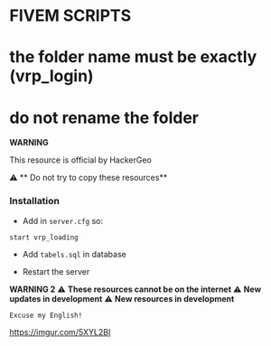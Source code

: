 # FIVEM SCRIPTS
# the folder name must be exactly (vrp_login)
# do not rename the folder

**WARNING**

This resource is official by HackerGeo

  :warning: ** Do not try to copy these resources**

### Installation

- Add in `server.cfg` so:
```
start vrp_loading
```

- Add `tabels.sql` in database


<!-- - Turn ON resource -->

- Restart the server

**WARNING 2**
:warning: **These resources cannot be on the internet**
:warning: **New updates in development**
:warning: **New resources in development**

```
Excuse my English!
```

https://imgur.com/5XYL2BI
